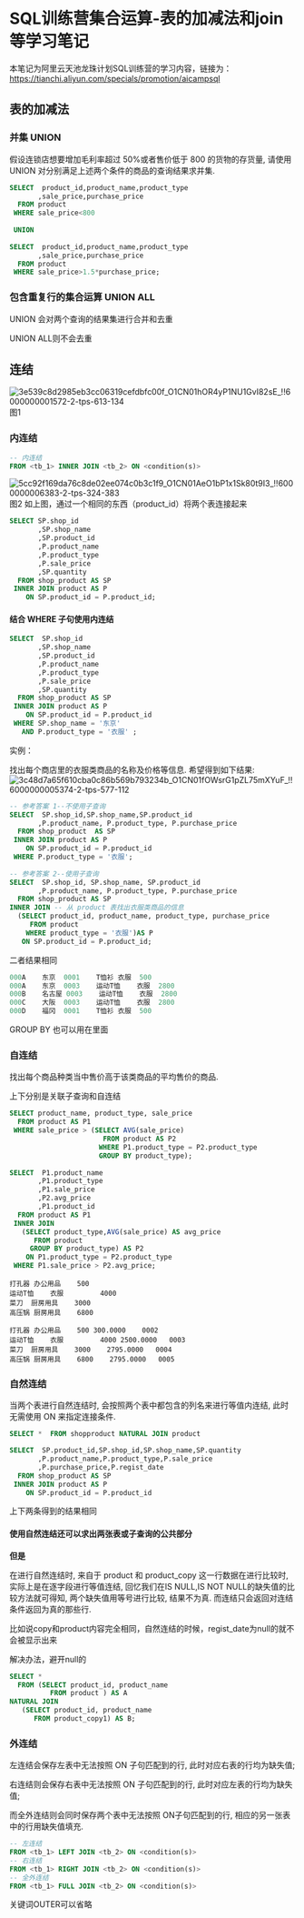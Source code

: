 # SQL训练营集合运算-表的加减法和join等学习笔记
本笔记为阿里云天池龙珠计划SQL训练营的学习内容，链接为：https://tianchi.aliyun.com/specials/promotion/aicampsql
## 表的加减法
### 并集 UNION
假设连锁店想要增加毛利率超过 50%或者售价低于 800 的货物的存货量, 请使用 UNION 对分别满足上述两个条件的商品的查询结果求并集.
```sql
SELECT  product_id,product_name,product_type
       ,sale_price,purchase_price
  FROM product 
 WHERE sale_price<800
  
 UNION
 
SELECT  product_id,product_name,product_type
       ,sale_price,purchase_price
  FROM product 
 WHERE sale_price>1.5*purchase_price;
```
### 包含重复行的集合运算 UNION ALL
UNION 会对两个查询的结果集进行合并和去重

UNION ALL则不会去重

## 连结
![3e539c8d2985eb3cc06319cefdbfc00f_O1CN01hOR4yP1NU1GvI82sE_!!6000000001572-2-tps-613-134](https://user-images.githubusercontent.com/55366350/128120217-ee7a808d-b650-4d64-93b8-86af706b7435.png)
图1
### 内连结
```sql
-- 内连结
FROM <tb_1> INNER JOIN <tb_2> ON <condition(s)>
```
![5cc92f169da76c8de02ee074c0b3c1f9_O1CN01AeO1bP1x1Sk80t9I3_!!6000000006383-2-tps-324-383](https://user-images.githubusercontent.com/55366350/128287152-c8a1c09c-5a2b-46f2-8bcc-4486feedacc9.png)
图2
如上图，通过一个相同的东西（product_id）将两个表连接起来
```sql
SELECT SP.shop_id
       ,SP.shop_name
       ,SP.product_id
       ,P.product_name
       ,P.product_type
       ,P.sale_price
       ,SP.quantity
  FROM shop_product AS SP
 INNER JOIN product AS P
    ON SP.product_id = P.product_id;
```

#### 结合 WHERE 子句使用内连结
```sql
SELECT  SP.shop_id
       ,SP.shop_name
       ,SP.product_id
       ,P.product_name
       ,P.product_type
       ,P.sale_price
       ,SP.quantity
  FROM shop_product AS SP
 INNER JOIN product AS P
    ON SP.product_id = P.product_id
 WHERE SP.shop_name = '东京'
   AND P.product_type = '衣服' ;
```
实例：

找出每个商店里的衣服类商品的名称及价格等信息. 希望得到如下结果:
![3c48d7a65f610cba0c86b569b793234b_O1CN01fOWsrG1pZL75mXYuF_!!6000000005374-2-tps-577-112](https://user-images.githubusercontent.com/55366350/128287622-e384c467-4147-42c9-a28e-6c965053aff1.png)
```sql
-- 参考答案 1--不使用子查询
SELECT  SP.shop_id,SP.shop_name,SP.product_id 
       ,P.product_name, P.product_type, P.purchase_price
  FROM shop_product  AS SP 
 INNER JOIN product AS P 
    ON SP.product_id = P.product_id
 WHERE P.product_type = '衣服';
 
-- 参考答案 2--使用子查询
SELECT  SP.shop_id, SP.shop_name, SP.product_id
       ,P.product_name, P.product_type, P.purchase_price
  FROM shop_product AS SP 
INNER JOIN -- 从 product 表找出衣服类商品的信息
  (SELECT product_id, product_name, product_type, purchase_price
     FROM product	
    WHERE product_type = '衣服')AS P 
   ON SP.product_id = P.product_id;
```
二者结果相同
```sql
000A	东京	0001	T恤衫	衣服	500
000A	东京	0003	运动T恤	衣服	2800
000B	名古屋	0003	运动T恤	衣服	2800
000C	大阪	0003	运动T恤	衣服	2800
000D	福冈	0001	T恤衫	衣服	500
```
GROUP BY 也可以用在里面
### 自连结
找出每个商品种类当中售价高于该类商品的平均售价的商品.

上下分别是关联子查询和自连结
```sql
SELECT product_name, product_type, sale_price
  FROM product AS P1
 WHERE sale_price > (SELECT AVG(sale_price)
                       FROM product AS P2
                      WHERE P1.product_type = P2.product_type
                      GROUP BY product_type);
                      
SELECT  P1.product_name
       ,P1.product_type
       ,P1.sale_price
       ,P2.avg_price
       ,P1.product_id
  FROM product AS P1
 INNER JOIN 
   (SELECT product_type,AVG(sale_price) AS avg_price 
      FROM product 
     GROUP BY product_type) AS P2 
    ON P1.product_type = P2.product_type
 WHERE P1.sale_price > P2.avg_price;
```
```
打孔器	办公用品	500
运动T恤	衣服	       4000
菜刀	厨房用具	3000
高压锅	厨房用具	6800

打孔器	办公用品	500	300.0000	0002
运动T恤	衣服	       4000	2500.0000	0003
菜刀	厨房用具	3000	2795.0000	0004
高压锅	厨房用具	6800	2795.0000	0005
```
### 自然连结
当两个表进行自然连结时, 会按照两个表中都包含的列名来进行等值内连结, 此时无需使用 ON 来指定连接条件.
```sql
SELECT *  FROM shopproduct NATURAL JOIN product

SELECT  SP.product_id,SP.shop_id,SP.shop_name,SP.quantity
       ,P.product_name,P.product_type,P.sale_price
       ,P.purchase_price,P.regist_date  
  FROM shop_product AS SP 
 INNER JOIN product AS P 
    ON SP.product_id = P.product_id
```
上下两条得到的结果相同
#### 使用自然连结还可以求出两张表或子查询的公共部分
**但是**

在进行自然连结时, 来自于 product 和 product_copy 这一行数据在进行比较时, 实际上是在逐字段进行等值连结, 回忆我们在IS NULL,IS NOT NULL的缺失值的比较方法就可得知, 两个缺失值用等号进行比较, 结果不为真. 而连结只会返回对连结条件返回为真的那些行.

比如说copy和product内容完全相同，自然连结的时候，regist_date为null的就不会被显示出来

解决办法，避开null的
```sql
SELECT * 
  FROM (SELECT product_id, product_name
          FROM product ) AS A 
NATURAL JOIN 
   (SELECT product_id, product_name 
      FROM product_copy1) AS B;
```
### 外连结
左连结会保存左表中无法按照 ON 子句匹配到的行, 此时对应右表的行均为缺失值; 

右连结则会保存右表中无法按照 ON 子句匹配到的行, 此时对应左表的行均为缺失值; 

而全外连结则会同时保存两个表中无法按照 ON子句匹配到的行, 相应的另一张表中的行用缺失值填充.
```sql
-- 左连结     
FROM <tb_1> LEFT JOIN <tb_2> ON <condition(s)>
-- 右连结     
FROM <tb_1> RIGHT JOIN <tb_2> ON <condition(s)>
-- 全外连结
FROM <tb_1> FULL JOIN <tb_2> ON <condition(s)>
```
关键词OUTER可以省略
